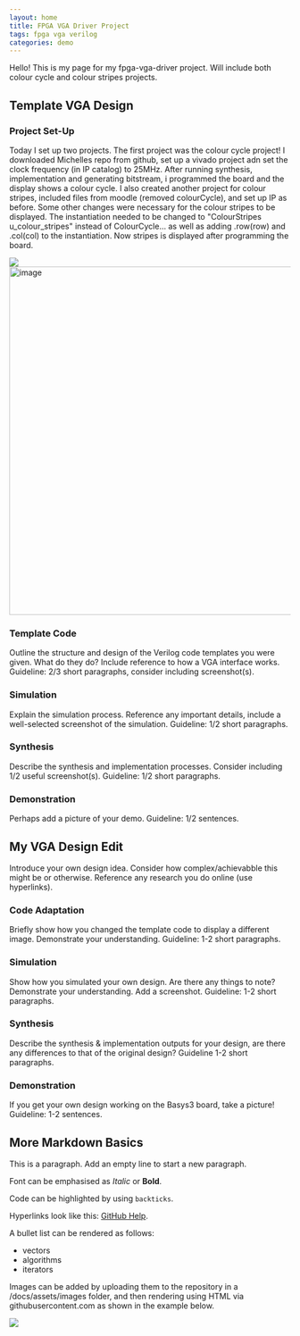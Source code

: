 ```yaml
---
layout: home
title: FPGA VGA Driver Project
tags: fpga vga verilog
categories: demo
---
```


Hello! This is my page for my fpga-vga-driver project. Will include both colour cycle and colour stripes projects.

## **Template VGA Design**
### **Project Set-Up**
Today I set up two projects. The first project was the colour cycle project! I downloaded Michelles repo from github, set up a vivado project adn set the clock frequency (in IP catalog) to 25MHz. After running synthesis, implementation and generating bitstream, i programmed the board and the display shows a colour cycle.
I also created another project for colour stripes, included files from moodle (removed colourCycle), and set up IP as before. Some other changes were necessary for the colour stripes to be displayed. The instantiation needed to be changed to "ColourStripes u_colour_stripes" instead of ColourCycle... as well as adding .row(row) and .col(col) to the instantiation. Now stripes is displayed after programming the board. 

<img src="https://raw.githubusercontent.com/melgineer/fpga-vga-verilog/main/docs/assets/images/VGAPrjSum.png">
<img width="1131" height="624" alt="image" src="https://github.com/user-attachments/assets/b1a8cf5e-bd37-45f6-a3fa-c9fc8e8b325b" />

### **Template Code**
Outline the structure and design of the Verilog code templates you were given. What do they do? Include reference to how a VGA interface works. Guideline: 2/3 short paragraphs, consider including screenshot(s).
### **Simulation**
Explain the simulation process. Reference any important details, include a well-selected screenshot of the simulation. Guideline: 1/2 short paragraphs.
### **Synthesis**
Describe the synthesis and implementation processes. Consider including 1/2 useful screenshot(s). Guideline: 1/2 short paragraphs.
### **Demonstration**
Perhaps add a picture of your demo. Guideline: 1/2 sentences.

## **My VGA Design Edit**
Introduce your own design idea. Consider how complex/achievabble this might be or otherwise. Reference any research you do online (use hyperlinks).
### **Code Adaptation**
Briefly show how you changed the template code to display a different image. Demonstrate your understanding. Guideline: 1-2 short paragraphs.
### **Simulation**
Show how you simulated your own design. Are there any things to note? Demonstrate your understanding. Add a screenshot. Guideline: 1-2 short paragraphs.
### **Synthesis**
Describe the synthesis & implementation outputs for your design, are there any differences to that of the original design? Guideline 1-2 short paragraphs.
### **Demonstration**
If you get your own design working on the Basys3 board, take a picture! Guideline: 1-2 sentences.

## **More Markdown Basics**
This is a paragraph. Add an empty line to start a new paragraph.

Font can be emphasised as *Italic* or **Bold**.

Code can be highlighted by using `backticks`.

Hyperlinks look like this: [GitHub Help](https://help.github.com/).

A bullet list can be rendered as follows:
- vectors
- algorithms
- iterators

Images can be added by uploading them to the repository in a /docs/assets/images folder, and then rendering using HTML via githubusercontent.com as shown in the example below.

<img src="https://raw.githubusercontent.com/melgineer/fpga-vga-verilog/main/docs/assets/images/VGAPrjSrcs.png">

